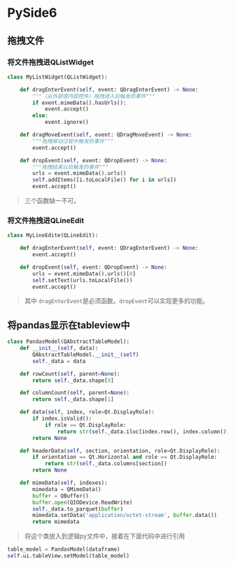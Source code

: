 <!--
 * @NOTE: pyside6学习技巧
 * @Author: gu lei
 * @Date: 2023-04-19 23:47:02
 * @LastEditTime: 2023-05-05 13:48:06
 * @LastEditors: gu lei
-->
# PySide6

## 拖拽文件

### 将文件拖拽进QListWidget

```python
class MyListWidget(QListWidget):

    def dragEnterEvent(self, event: QDragEnterEvent) -> None:
        """（从外部或内部控件）拖拽进入后触发的事件"""
        if event.mimeData().hasUrls():
            event.accept()
        else:
            event.ignore()

    def dragMoveEvent(self, event: QDragMoveEvent) -> None:
        """拖拽移动过程中触发的事件"""
        event.accept()

    def dropEvent(self, event: QDropEvent) -> None:
        """拖拽结束以后触发的事件"""
        urls = event.mimeData().urls()
        self.addItems([i.toLocalFile() for i in urls])
        event.accept()
```

> 三个函数缺一不可。

### 将文件拖拽进QLineEdit

```python
class MyLineEdite(QLineEdit):

    def dragEnterEvent(self, event: QDragEnterEvent) -> None:
        event.accept()

    def dropEvent(self, event: QDropEvent) -> None:
        urls = event.mimeData().urls()[0]
        self.setText(urls.toLocalFile())
        event.accept()
```

> 其中 `dragEnterEvent`是必须函数。`dropEvent`可以实现更多的功能。

## 将pandas显示在tableview中

```python
class PandasModel(QAbstractTableModel):
    def __init__(self, data):
        QAbstractTableModel.__init__(self)
        self._data = data

    def rowCount(self, parent=None):
        return self._data.shape[0]

    def columnCount(self, parent=None):
        return self._data.shape[1]

    def data(self, index, role=Qt.DisplayRole):
        if index.isValid():
            if role == Qt.DisplayRole:
                return str(self._data.iloc[index.row(), index.column()])
        return None

    def headerData(self, section, orientation, role=Qt.DisplayRole):
        if orientation == Qt.Horizontal and role == Qt.DisplayRole:
            return str(self._data.columns[section])
        return None

    def mimeData(self, indexes):
        mimedata = QMimeData()
        buffer = QBuffer()
        buffer.open(QIODevice.ReadWrite)
        self._data.to_parquet(buffer)
        mimedata.setData('application/octet-stream', buffer.data())
        return mimedata
```

>将这个类放入到逻辑py文件中，接着在下面代码中进行引用

```python
table_model = PandasModel(dataframe)
self.ui.tableView.setModel(table_model)
```

